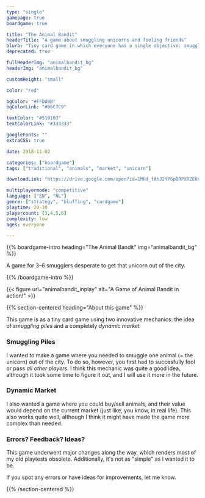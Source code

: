 ```yaml
---
type: "single"
gamepage: true
boardgame: true

title: "The Animal Bandit"
headerTitle: "A game about smuggling unicorns and fooling friends"
blurb: "Tiny card game in which everyone has a single objective: smuggle the fabulous unicorn out of the city."
deprecated: true

fullHeaderImg: "animalbandit_bg"
headerImg: "animalbandit_bg"

customHeight: "small"

color: "red"

bgColor: "#FFDDBB"
bgColorLink: "#B6C7C9"

textColor: "#510103"
textColorLink: "#333333"

googleFonts: ""
extraCSS: true

date: 2018-11-02

categories: ["boardgame"]
tags: ["traditional", "animals", "market", "unicorn"]

downloadLink: "https://drive.google.com/open?id=1MHd_tAhJ2YP6pBRPXRZEKKxxZGvunPFx"

multiplayermode: "competitive"
language: ["EN", "NL"]
genre: ["strategy", "bluffing", "cardgame"]
playtime: 20-30
playercount: [3,4,5,6]
complexity: low
ages: everyone

---
```


{{% boardgame-intro heading="The Animal Bandit" img="animalbandit_bg" %}}

A game for 3&ndash;6 smugglers desperate to get that unicorn out of the city.

{{% /boardgame-intro %}}

<div class="board-image">
	{{< figure url="animalbandit_inplay" alt="A Game of Animal Bandit in action!" >}}
</div>

{{% section-centered heading="About this game" %}}

This game is as a tiny card game using two innovative mechanics: the idea of _smuggling piles_ and a completely _dynamic market_
					
### Smuggling Piles
I wanted to make a game where you needed to smuggle one animal (= the unicorn) out of the city. To do so, however, you first had to succesfully fool or pass _all other players_. I think this mechanic was quite a good idea, although it took some time to figure it out, and I will use it more in the future.
					
### Dynamic Market
I also wanted a game where you could buy/sell animals, and their value would depend on the current market (just like, you know, in real life). This also works quite well, although I think it might have made the game more complex than needed.

### Errors? Feedback? Ideas?
This game underwent major changes along the way, which renders most of my old playtests obsolete. Additionally, it's not as "simple" as I wanted it to be.

If you spot any errors or have ideas for improvements, let me know.

{{% /section-centered %}}